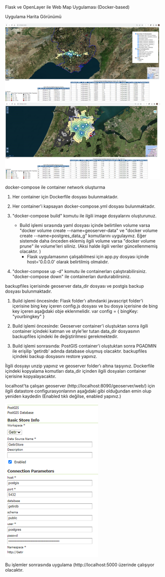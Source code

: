 Flask ve OpenLayer ile Web Map Uygulaması (Docker-based)

Uygulama Harita Görünümü

<img src='/flask/static/images/Adana.png'>

<img src='/flask/static/images/Amsterdam.png'>

docker-compose ile container network oluşturma

1. Her container için Dockerfile dosyası bulunmaktadır.

2. Her container'i kapsayan docker-compose.yml dosyası bulunmaktadır.

3. "docker-compose build" komutu ile ilgili image dosyalarını oluşturunuz. 
   - Build işlemi sırasında yaml dosyası içinde belirtilen volume varsa "docker volume create --name=geoserver-data" ve "docker volume create --name=postgres_data_g" komutlarını uygulayınız. Eğer sistemde daha önceden eklemiş ilgili volume varsa  "docker volume prune" ile volume'leri siliniz. (Aksi halde ilgili veriler güncellenmemiş olacaktır. )
	 - Flask uygulamasının çalışabilmesi için app.py dosyası içinde host='0.0.0.0' olarak belirtilmiş olmalıdır.

4. "docker-compose up -d"  komutu ile containerları çalıştırabilirsiniz. 
   "docker-compose down" ile containerları durdurabilirsiniz. 
   
backupfiles içerisinde geoserver data_dir dosyası ve postgis backup dosyası bulunmaktadır. 

1. Build işlemi öncesinde: Flask folder'ı altındanki javascript folder'i içerisine bing key içeren config.js dosyası ve bu dosya içerisine de bing key içeren aşağıdaki obje eklenmelidir.
var config = { 
    bingKey: "yourbingkey"
}

2. Build işlemi öncesinde: Geoserver container'i oluştuktan sonra ilgili container içindeki katman ve style'ler tutan data_dir dosyasının backupfiles içindeki ile değiştirilmesi gerekmektedir.

3. Build işlemi sonrasında: PostGIS container'i oluştuktan sonra PGADMIN ile erişilip 'getirdb' adında database oluşmuş olacaktır. backupfiles içindeki backup dosyasını restore yapınız. 

  İlgili dosyayı unzip yapınız ve geoserver folder'ı altına taşıyınız. Dockerfile içindeki kopyalama komutları data_dir içinden ilgili dosyaları container içerisine kopyalayacaktır. 
  
  localhost'ta çalışan geoserver (http://localhost:8090/geoserver/web/) için ilgili datastore configurasyonlarının aşağıdaki gibi olduğundan emin olup yeniden kaydedin (Enabled tıklı değilse, enabled yapınız.)  

  <img src='/flask/static/images/GeoServerStoreConnection.png'>
   
Bu işlemler sonrasında uygulama (http://localhost:5000 üzerinde çalışıyor olacaktır. 
